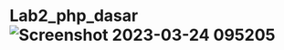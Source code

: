 # Lab2_php_dasar![Screenshot 2023-03-24 095205](https://user-images.githubusercontent.com/115134383/227413129-03c91f0d-4653-4f2d-9b6c-320abbd2d065.jpg)
